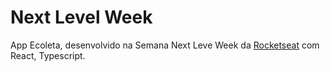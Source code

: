 <h1>Next Level Week</h1>

<p>App Ecoleta, desenvolvido na Semana Next Leve Week da <a href="https://rocketseat.com.br" target="_blank">Rocketseat</a> com React, Typescript. </p>
